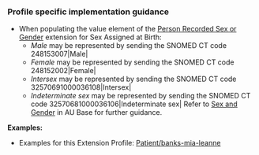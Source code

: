 ### Profile specific implementation guidance
- When populating the value element of the [Person Recorded Sex or Gender](https://hl7.org/fhir/extensions/StructureDefinition-individual-recordedSexOrGender.html) extension for Sex Assigned at Birth:
  - *Male* may be represented by sending the SNOMED CT code 248153007\|Male\|
  - *Female* may be represented by sending the SNOMED CT code 248152002\|Female\|
  - *Intersex* may be represented by sending the SNOMED CT code 32570691000036108\|Intersex\|
  - *Indeterminate sex* may be represented by sending the SNOMED CT code 32570681000036106\|Indeterminate sex\|
Refer to [Sex and Gender](https://build.fhir.org/ig/hl7au/au-fhir-base/sexgender.html#sex-assigned-at-birth) in AU Base for further guidance.

**Examples:**

* Examples for this Extension Profile: [Patient/banks-mia-leanne](Patient-banks-mia-leanne.html)
